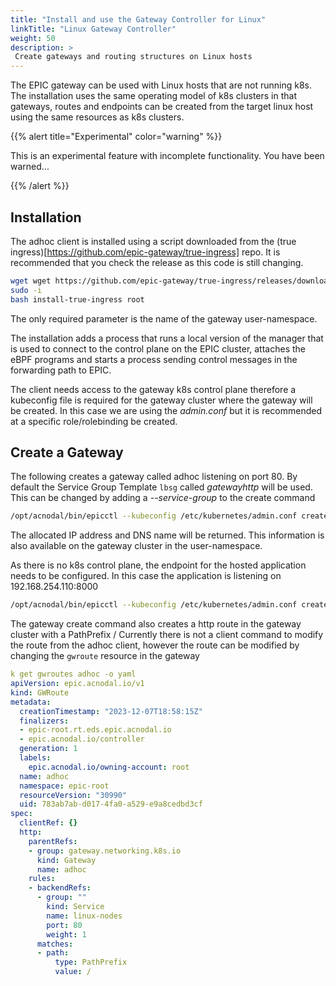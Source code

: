 ```yaml
---
title: "Install and use the Gateway Controller for Linux"
linkTitle: "Linux Gateway Controller"
weight: 50
description: >
 Create gateways and routing structures on Linux hosts
---
```


The EPIC gateway can be used with Linux hosts that are not running k8s.  The installation uses the same operating model of k8s clusters in that gateways, routes and endpoints can be created from the target linux host using the same resources as k8s clusters.

{{% alert title="Experimental" color="warning" %}}

This is an experimental feature with incomplete functionality.  You have been warned...

{{% /alert %}}


## Installation
The adhoc client is installed using a script downloaded from the (true ingress)[https://github.com/epic-gateway/true-ingress] repo. It is recommended that you check the release as this code is still changing.

```bash
wget wget https://github.com/epic-gateway/true-ingress/releases/download/v0.24.0-options1/install-true-ingress
sudo -i
bash install-true-ingress root
```
The only required parameter is the name of the gateway user-namespace.

The installation adds a process that runs a local version of the manager that is used to connect to the control plane on the EPIC cluster, attaches the eBPF programs and starts a process sending control messages in the forwarding path to EPIC.

The client needs access to the gateway k8s control plane therefore a kubeconfig file is required for the gateway cluster where the gateway will be created.  In this case we are using the *admin.conf* but it is recommended at a specific role/rolebinding be created.  


## Create a Gateway
The following creates a gateway called adhoc listening on port 80.  By default the Service Group Template ```lbsg``` called *gatewayhttp* will be used.  This can be changed by adding a *--service-group* to the create command

```bash
/opt/acnodal/bin/epicctl --kubeconfig /etc/kubernetes/admin.conf create ad-hoc-gateway adhoc 80

```
The allocated IP address and DNS name will be returned.  This information is also available on the gateway cluster in the user-namespace.


As there is no k8s control plane, the endpoint for the hosted application needs to be configured.  In this case the application is listening on 192.168.254.110:8000

```bash
/opt/acnodal/bin/epicctl --kubeconfig /etc/kubernetes/admin.conf create ad-hoc-endpoint 192.168.254.110 8000
```


The gateway create command also creates a http route in the gateway cluster with a PathPrefix / Currently there is not a client command to modify the route from the adhoc client, however the route can be modified by changing the ```gwroute``` resource in the gateway

```yaml
k get gwroutes adhoc -o yaml
apiVersion: epic.acnodal.io/v1
kind: GWRoute
metadata:
  creationTimestamp: "2023-12-07T18:58:15Z"
  finalizers:
  - epic-root.rt.eds.epic.acnodal.io
  - epic.acnodal.io/controller
  generation: 1
  labels:
    epic.acnodal.io/owning-account: root
  name: adhoc
  namespace: epic-root
  resourceVersion: "30990"
  uid: 783ab7ab-d017-4fa0-a529-e9a8cedbd3cf
spec:
  clientRef: {}
  http:
    parentRefs:
    - group: gateway.networking.k8s.io
      kind: Gateway
      name: adhoc
    rules:
    - backendRefs:
      - group: ""
        kind: Service
        name: linux-nodes
        port: 80
        weight: 1
      matches:
      - path:
          type: PathPrefix
          value: /
```



